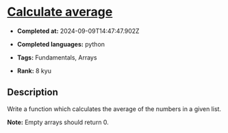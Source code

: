 # [Calculate average ](https://www.codewars.com/kata/57a2013acf1fa5bfc4000921)

- **Completed at:** 2024-09-09T14:47:47.902Z

- **Completed languages:** python

- **Tags:** Fundamentals, Arrays

- **Rank:** 8 kyu

## Description

Write a function which calculates the average of the numbers in a given list.

**Note:** Empty arrays should return 0.